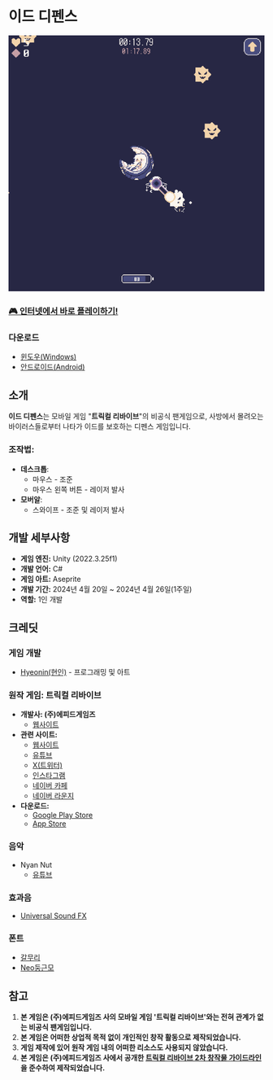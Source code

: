 # 이드 디펜스

<p align="center">
  <img src="./Img/Screenshot.png" alt="스크린샷" />
</p>


### [🎮 인터넷에서 바로 플레이하기!](https://hyeon-in.github.io/eddefense/)

### 다운로드
- [윈도우(Windows)](https://github.com/hyeon-in/Ed-Defense/releases/download/v1.0.0/EdDefense.zip)
- [안드로이드(Android)](https://github.com/hyeon-in/Ed-Defense/releases/download/v1.0.0/EdDefense.apk)

## 소개

**이드 디펜스**는 모바일 게임 "**트릭컬 리바이브**"의 비공식 팬게임으로, 사방에서 몰려오는 바이러스들로부터 나타가 이드를 보호하는 디펜스 게임입니다.

### 조작법:

- **데스크톱**:
  - 마우스 - 조준
  - 마우스 왼쪽 버튼 - 레이저 발사
- **모버알**:
  - 스와이프 - 조준 및 레이저 발사

## 개발 세부사항
- **게임 엔진:** Unity (2022.3.25f1)
- **개발 언어:** C#
- **게임 아트:** Aseprite
- **개발 기간:** 2024년 4월 20일 ~ 2024년 4월 26일(1주일)
- **역할:** 1인 개발

## 크레딧

### 게임 개발
- [Hyeonin(현인)](https://linktr.ee/hyeonin) - 프로그래밍 및 아트

### 원작 게임: 트릭컬 리바이브
- **개발사: (주)에피드게임즈**
  - [웹사이트](https://epidgames.com/)
- **관련 사이트:**
  - [웹사이트](https://trickcal.com/)
  - [유튜브](https://www.youtube.com/@epidgames6350)
  - [X(트위터)](https://twitter.com/Trickcal_Re)
  - [인스타그램]( https://www.instagram.com/trickcal.revive?igshid=YzAwZjE1ZTI0Zg%3D%3D)
  - [네이버 카페](https://cafe.naver.com/trickcal)
  - [네이버 라운지](https://game.naver.com/lounge/Trickcal/home)
- **다운로드:**
  - [Google Play Store](https://play.google.com/store/apps/details?id=com.epidgames.trickcalrevive)
  - [App Store]( https://apps.apple.com/kr/app/%ED%8A%B8%EB%A6%AD%EC%BB%AC-revive/id6443824730)

### 음악
- Nyan Nut
  - [유튜브](https://www.youtube.com/@NutNyan/)

### 효과음
- [Universal Sound FX](https://imphenzia.com/universal-sound-fx)

### 폰트
- [갈무리](https://galmuri.quiple.dev/)
- [Neo둥근모](https://neodgm.dalgona.dev/)

## 참고
1. **본 게임은 (주)에피드게임즈 사의 모바일 게임 '트릭컬 리바이브'와는 전혀 관계가 없는 비공식 팬게임입니다.**
2. **본 게임은 어떠한 상업적 목적 없이 개인적인 창작 활동으로 제작되었습니다.**
3. **게임 제작에 있어 원작 게임 내의 어떠한 리소스도 사용되지 않았습니다.**
4. **본 게임은 (주)에피드게임즈 사에서 공개한 [트릭컬 리바이브 2차 창작물 가이드라인](https://epidgames.oqupie.com/portal/2399/article/50943)을 준수하여 제작되었습니다.**
